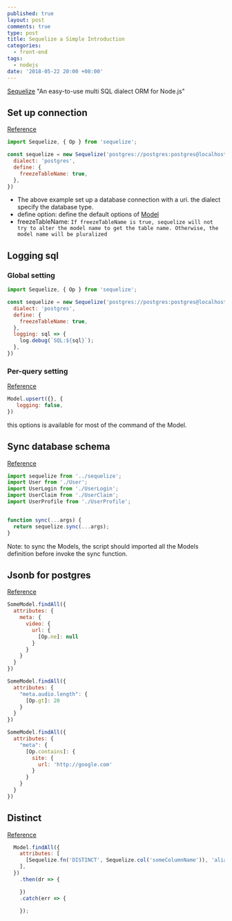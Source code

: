 ```yaml
---
published: true
layout: post
comments: true
type: post
title: Sequelize a Simple Introduction
categories:
  - front-end
tags:
  - nodejs
date: '2018-05-22 20:00 +08:00'
---
```

[Sequelize](https://github.com/sequelize/sequelize) "An easy-to-use multi SQL dialect ORM for Node.js"

## Set up connection
[Reference](http://docs.sequelizejs.com/class/lib/sequelize.js~Sequelize.html#instance-constructor-constructor)
```javascript
import Sequelize, { Op } from 'sequelize';

const sequelize = new Sequelize('postgres://postgres:postgres@localhost:5432/postgres', {
  dialect: 'postgres',
  define: {
    freezeTableName: true,
  },
})
```
- The above example set up a database connection with a uri. the dialect specify the database type.
- define option: define the default options of [Model](http://docs.sequelizejs.com/class/lib/model.js~Model.html)
- freezeTableName: `If freezeTableName is true, sequelize will not try to alter the model name to get the table name. Otherwise, the model name will be pluralized`

## Logging sql
### Global setting
```javascript
import Sequelize, { Op } from 'sequelize';

const sequelize = new Sequelize('postgres://postgres:postgres@localhost:5432/postgres', {
  dialect: 'postgres',
  define: {
    freezeTableName: true,
  },
  logging: sql => {
    log.debug(`SQL:${sql}`);
  },
})
```

### Per-query setting
[Reference](http://docs.sequelizejs.com/class/lib/model.js~Model.html#static-method-upsert)
```javascript
Model.upsert({}, {
   logging: false,
})
```
this options is available for most of the command of the Model.

## Sync database schema
[Reference](http://docs.sequelizejs.com/class/lib/sequelize.js~Sequelize.html#instance-method-sync)
```javascript
import sequelize from '../sequelize';
import User from './User';
import UserLogin from './UserLogin';
import UserClaim from './UserClaim';
import UserProfile from './UserProfile';


function sync(...args) {
  return sequelize.sync(...args);
}
```
Note: to sync the Models, the script should imported all the Models definition before invoke the sync function.

## Jsonb for postgres
[Reference](http://docs.sequelizejs.com/manual/tutorial/querying.html#jsonb)
```javascript
SomeModel.findAll({
  attributes: {
    meta: {
      video: {
        url: {
          [Op.ne]: null
        }
      }
    }
  }
})

SomeModel.findAll({
  attributes: {
    "meta.audio.length": {
      [Op.gt]: 20
    }
  }
})

SomeModel.findAll({
  attributes: {
    "meta": {
      [Op.contains]: {
        site: {
          url: 'http://google.com'
        }
      }
    }
  }
})
```

## Distinct
[Reference](http://docs.sequelizejs.com/class/lib/sequelize.js~Sequelize.html#static-method-fn)
```javascript
  Model.findAll({
    attributes: [
      [Sequelize.fn('DISTINCT', Sequelize.col('someColumnName')), 'aliasName'],
    ],
  })
    .then(dr => {

    })
    .catch(err => {

    });
```